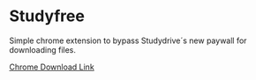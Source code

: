 # Studyfree

Simple chrome extension to bypass Studydrive´s new paywall for downloading files.

[Chrome Download Link](https://chromewebstore.google.com/detail/studyfree/ibcmmpijjjdadapemdfkcljhfghcbhko)
